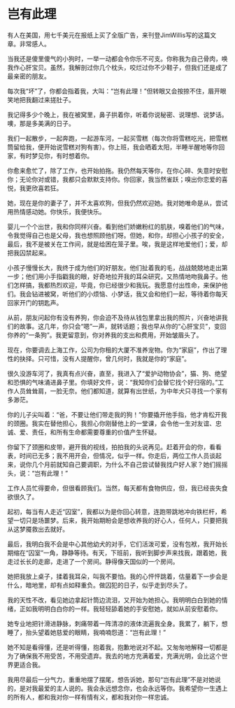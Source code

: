 # 岂有此理

有人在美国，用七千美元在报纸上买了全版广告，来刊登JimWillis写的这篇文章。非常感人。 

当我还是傻里傻气的小狗时，一举一动都会令你乐不可支。你称我为自己骨肉，唤我作心肝宝贝。虽然，我解剖过你几个枕头，咬烂过你不少鞋子，但我们还是成了最亲密的朋友。 

每次我“坏”了，你都会指着我，大叫：“岂有此理！”但转眼又会按捺不住，眉开眼笑地把我翻过来搓肚子。 

我记得多少个晚上，我在被窝里，鼻子拱着你，听着你说秘密、说理想、说梦话。噢，那是多美满的日子。 

我们一起散步，一起奔跑，一起游车河，一起买雪糕（每次你将雪糕吃光，把雪糕筒留给我，便开始说雪糕对狗有害）。你上班，我会晒着太阳，半睡半醒地等你回家，有时梦见你，有时想着你。 

你愈来愈忙了，除了工作，也开始拍拖。我仍然每天等你，在你心碎、失意时安慰你；无论你对或错，我都只会默默支持你。你回家，我当然雀跃；嗅出你恋爱的喜悦，我更欣喜若狂。 

她，现在是你的妻子了，并不太喜欢狗，但我仍然欢迎她。我对她唯命是从，尝试用热情感动她。你快乐，我便快乐。 

婴儿一个个出世，我和你同样兴奋。看到他们娇嫩粉红的肌肤，嗅着他们的气味，令我觉得自己也是父母，我也想照顾他们呀。但她，和你，却担心小孩子的安全，最后，我不是被关在工作间，就是给困在笼子里。唉，我是这样地爱他们；爱，却把我囚禁起来。 

小孩子慢慢长大，我终于成为他们的好朋友。他们扯着我的毛，战战兢兢地走出第一步；他们用小手指戳我的眼，好奇地拉开我的耳朵研究，又热情地吻我鼻子。他们怎样搞，我都热烈欢迎，毕竟，你已经很少和我玩。我愿意付出性命，来保护他们。我会钻进被窝，听他们的小烦恼、小梦话，我又会和他们一起，等待着你每天回家开门的钥匙声。 

从前，朋友问起你有没有养狗，你会迫不及待从钱包里拿出我的照片，兴奋地讲我们的故事。这几年，你只会“嗯”一声，就转话题；我也早从你的“心肝宝贝”，变回你养的“一条狗”。我更留意到，你对养我的支出和费用，开始皱眉头了。 

现在，你要调去上海工作，公司为你租的大厦不准养宠物。你为“家庭”，作出了理性的抉择。只可惜，没有人提醒你，曾几何时，我就是你的“家庭”。 

很久没游车河了，我真有点兴奋，直至，我进入了“爱护动物协会”，猫、狗、绝望和恐惧的气味涌进鼻子里。你填好文件，说：“我知你们会替它找个好归宿的。”工作人员耸耸肩，一脸无奈。他们都知道，就算有出世纸，为中年犬只寻找一个家有多渺茫。 

你的儿子尖叫着：“爸，不要让他们带走我的狗！”你要撬开他手指，他才肯松开我的颈圈。我实在替他担心，我担心你刚替他上的一堂课，会令他一生对友谊、忠诚、爱、责任，和所有生命都需要尊重的价值产生怀疑。 

你留下了颈圈和皮带，避开我的视线，拍拍我的头说再见。赶着开会的你，看看表，时间已无多；我不用开会，但情况，似乎一样。你走后，两位工作人员谈起来，说你几个月前就知自己要调职，为什么不自己尝试替我找户好人家？她们摇摇头，说：“岂有此理！” 

工作人员忙得要命，但很看顾我们。当然，每天都有食物供应，但，我已经丧失食欲很久了。 

起初，每当有人走近“囚室”，我都以为是你回心转意，连跑带跳地冲向铁栏杆，希望一切只是场噩梦。后来，我开始期盼会是想收养我的好心人，任何人，只要把我从这梦魇救出去就好。 

最后，我明白我不会是中心其他幼犬的对手，它们活泼可爱，没有包袱，我开始长期缩在“囚室”一角，静静等待。有天，下班前，我听到脚步声来找我，跟着她，我走过长长的走廊，走进了一个房间。静得像天国似的一个房间。 

她把我放上桌子，揉着我耳朵，叫我不要怕。我的心怦怦跳着，估量着下一步会是什么，暗地里，却有点如释重负。做囚犯的日子，似乎走到尽头了。 

我的天性不改，看见她边拿起针筒边流泪，又开始为她担心。我明明白白到她的情绪，正如我明明白白你的一样。我轻轻舔着她的手安慰她，就如从前安慰着你。 

她专业地把针滑进静脉，刺痛带着一阵清凉的液体流遍我全身。我累了，躺下，想睡了，抬头望着她慈爱的眼睛，我喃喃怨道：“岂有此理！” 

她不知是看得懂，还是听得懂，抱着我，抱歉地说对不起。又匆匆地解释一切都是为了确保我不用受苦，不用受遗弃。我去的地方充满着爱，充满光明，会比这个世界更适合我。 

我用尽最后一分气力，重重地摆了摆尾，想告诉她，那句“岂有此理”不是对她说的，是对我最爱的主人说的。我会永远想念你，也会永远等你。我希望你一生遇上的所有人，都和我对你一样有情有义，都和我对你一样忠诚。